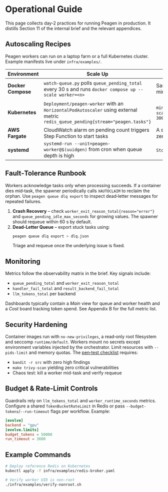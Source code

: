 # Operational Guide

This page collects day‑2 practices for running Peagen in production. It distills
Section&nbsp;11 of the internal brief and the relevant appendices.

## Autoscaling Recipes

Peagen workers can run on a laptop farm or a full Kubernetes cluster. Example
manifests live under `infra/examples/`.

| Environment | Scale Up | Idle Scale-Down | Notes |
|-------------|---------|-----------------|-------|
| **Docker Compose** | `watch-queue.py` polls `queue_pending_total` every 30&nbsp;s and runs `docker compose up --scale worker=<n>` | Same script scales to zero after five idle minutes | Simple and works without cloud services |
| **Kubernetes** | `Deployment/peagen-worker` with an `HorizontalPodAutoscaler` using external metric `redis_queue_pending{stream="peagen.tasks"}` | `minReplicas: 0` with a `scaleDown.stabilizationWindowSeconds: 300` | Keep two idle pods ahead via the spawner warm pool |
| **AWS Fargate** | CloudWatch alarm on pending count triggers Step&nbsp;Function to start tasks | A second alarm sets desired count to zero | Serverless pay‑per‑second |
| **systemd** | `systemd-run --unit=peagen-worker@$(uuidgen)` from cron when queue depth is high | `StopWhenUnneeded=yes` in the unit file | Runs even on bare metal |

## Fault‑Tolerance Runbook

Workers acknowledge tasks only when processing succeeds. If a container dies
mid‑task, the spawner periodically calls `XAUTOCLAIM` to reclaim the orphan. Use
`peagen queue dlq export` to inspect dead‑letter messages for repeated failures.

1. **Crash Recovery** – check `worker_exit_reason_total{reason="error"}` and
   `queue_pending_idle_max_seconds` for growing values. The spawner should
   requeue within 60&nbsp;s by default.
2. **Dead‑Letter Queue** – export stuck tasks using:
   ```bash
   peagen queue dlq export > dlq.json
   ```
   Triage and requeue once the underlying issue is fixed.

## Monitoring

Metrics follow the observability matrix in the brief. Key signals include:

- `queue_pending_total` and `worker_exit_reason_total`
- `handler_fail_total` and `result_backend_fail_total`
- `llm_tokens_total` per backend

Dashboards typically contain a *Main* view for queue and worker health and a
*Cost* board tracking token spend. See Appendix&nbsp;B for the full metric list.

## Security Hardening

Container images run with `no-new-privileges`, a read‑only root filesystem and
seccomp `runtime/default`. Workers mount no secrets except environment variables
injected by the orchestrator. Limit resources with `--pids-limit` and memory
quotas. The [pen‑test checklist](../../pkgs/standards/peagen/docs/feature_evolve/18%20%20Appendices.md#appendix-e--security--pen-test-checklist)
requires:

- `bandit -r src` with zero high findings
- `make trivy-scan` yielding zero critical vulnerabilities
- Chaos test: kill a worker mid-task and verify requeue

## Budget & Rate‑Limit Controls

Guardrails rely on `llm_tokens_total` and `worker_runtime_seconds` metrics.
Configure a shared `TokenBucketRateLimit` in Redis or pass
`--budget-tokens`/`--run-timeout` flags per workflow. Example:

```toml
[evolve]
backend = "gpu"
[evolve.limits]
budget_tokens = 50000
run_timeout = 3600
```

## Example Commands

```bash
# Deploy reference Redis on Kubernetes
kubectl apply -f infra/examples/redis-broker.yaml

# Verify worker UID is non-root
./infra/examples/verify-nonroot.sh
```

